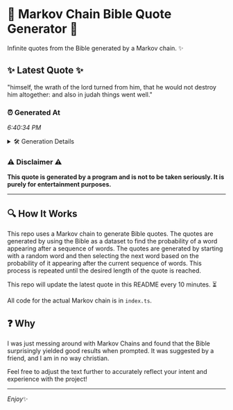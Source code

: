 # 📖 Markov Chain Bible Quote Generator 📖

Infinite quotes from the Bible generated by a Markov chain. ✨

## ✨ Latest Quote ✨
"himself, the wrath of the lord turned from him, that he would not destroy him altogether: and also in judah things went well."

### ⏰ Generated At
*6:40:34 PM*

<details>
    <summary>🛠️ Generation Details</summary>
    <p>
        <strong>🌱 Seed:</strong> himself,<br>
        <strong>🔄 Iterations:</strong> 22<br>
        <strong>📜 Context History:</strong><br>[ himself, ]: the<br>[ himself,, the ]: wrath<br>[ himself,, the, wrath ]: of<br>[ himself,, the, wrath, of ]: the<br>[ himself,, the, wrath, of, the ]: lord<br>[ himself,, the, wrath, of, the, lord ]: turned<br>[ the, wrath, of, the, lord, turned ]: from<br>[ wrath, of, the, lord, turned, from ]: him,<br>[ of, the, lord, turned, from, him, ]: that<br>[ the, lord, turned, from, him,, that ]: he<br>[ lord, turned, from, him,, that, he ]: would<br>[ turned, from, him,, that, he, would ]: not<br>[ from, him,, that, he, would, not ]: destroy<br>[ him,, that, he, would, not, destroy ]: him<br>[ that, he, would, not, destroy, him ]: altogether:<br>[ he, would, not, destroy, him, altogether: ]: and<br>[ would, not, destroy, him, altogether:, and ]: also<br>[ not, destroy, him, altogether:, and, also ]: in<br>[ destroy, him, altogether:, and, also, in ]: judah<br>[ him, altogether:, and, also, in, judah ]: things<br>[ altogether:, and, also, in, judah, things ]: went<br>[ and, also, in, judah, things, went ]: well.<br>
    </p>
</details>

### ⚠️ Disclaimer ⚠️
**This quote is generated by a program and is not to be taken seriously. It is purely for entertainment purposes.**

---

## 🔍 How It Works

This repo uses a Markov chain to generate Bible quotes. The quotes are generated by using the Bible as a dataset to find the probability of a word appearing after a sequence of words. The quotes are generated by starting with a random word and then selecting the next word based on the probability of it appearing after the current sequence of words. This process is repeated until the desired length of the quote is reached.

This repo will update the latest quote in this README every 10 minutes. ⏳

All code for the actual Markov chain is in `index.ts`.

## ❓ Why

I was just messing around with Markov Chains and found that the Bible surprisingly yielded good results when prompted. 
It was suggested by a friend, and I am in no way christian.

Feel free to adjust the text further to accurately reflect your intent and experience with the project!

---

*Enjoy*✨
